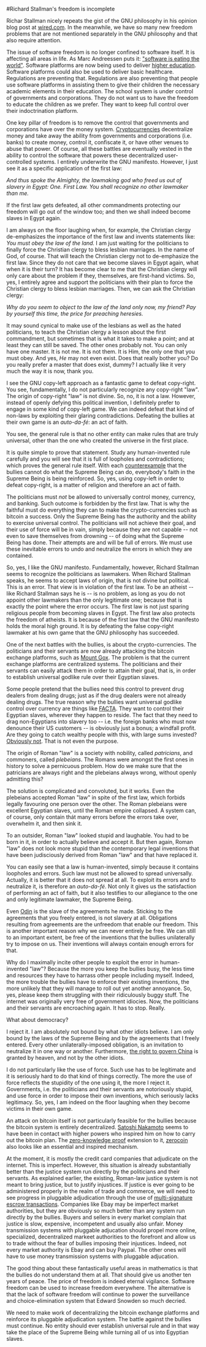 #Richard Stallman's freedom is incomplete

Richar Stallman nicely repeats the gist of the GNU philosophy in his opinion blog post at [wired.com](http://www.wired.com/opinion/2013/09/why-free-software-is-more-important-now-than-ever-before). In the meanwhile, we have so many new freedom problems that are not mentioned separately in the GNU philosophy and that also require attention.

The issue of software freedom is no longer confined to software itself. It is affecting all areas in life. As Marc Andreessen puts it: ["software is eating the world"](http://online.wsj.com/article/SB10001424053111903480904576512250915629460.html). Software platforms are now being used to deliver [higher education](https://www.coursera.org). Software platforms could also be used to deliver basic healthcare. Regulations are preventing that. Regulations are also preventing that people use software platforms in assisting them to give their children the necessary academic elements in their education. The school system is under control of governments and corporations. They do not want us to have the freedom to educate the children as we prefer. They want to keep full control over their indoctrination platform.

One key pillar of freedom is to remove the control that governments and corporations have over the money system. [Cryptocurrencies](http://bitcoin.org) decentralize money and take away the ability from governments and corporations (i.e. banks) to create money, control it, confiscate it, or have other venues to abuse that power. Of course, all these battles are eventually vested in the ability to control the software that powers these decentralized user-controlled systems. I entirely underwrite the GNU manifesto. However, I just see it as a specific application of the first law:

_And thus spoke the Almighty, the lawmaking god who freed us out of slavery in Egypt: One. First Law. You shall recognize no other lawmaker than me._

If the first law gets defeated, all other commandments protecting our freedom will go out of the window too; and then we shall indeed become slaves in Egypt again.

I am always on the floor laughing when, for example, the Christian clergy de-emphasizes the importance of the first law and invents statements like: _You must obey the law of the land._ I am just waiting for the politicians to finally force the Christian clergy to bless lesbian marriages. In the name of God, of course. That will teach the Christian clergy not to de-emphasize the first law. Since they do not care that we become slaves in Egypt again, what when it is their turn? It has become clear to me that the Christian clergy will only care about the problem if they, themselves, are first-hand victims. So, yes, I entirely agree and support the politicians with their plan to force the Christian clergy to bless lesbian marriages. Then, we can ask the Christian clergy:

_Why do you seem to object to the law of the land only now, my friend? Pay by yourself this time, the price for preaching heresies._

It may sound cynical to make use of the lesbians as well as the hated politicians, to teach the Christian clergy a lesson about the first commandment, but sometimes that is what it takes to make a point; and at least they can still be saved. The other ones probably not. You can only have one master. It is not me. It is not them. It is Him, the only one that you must obey. And yes, _He_ may not even exist. Does that really bother you? Do you really prefer a master that does exist, dummy? I actually like it very much the way it is now, thank you.

I see the GNU copy-left approach as a fantastic game to defeat copy-right. You see, fundamentally, I do not particularly recognize any copy-right "law". The origin of copy-right "law" is not divine. So, no, it is not a law. However, instead of openly defying this political invention, I definitely prefer to engage in some kind of copy-left game. We can indeed defeat that kind of non-laws by exploiting their glaring contradictions. Defeating the bullies at their own game is an _auto-da-fé_: an act of faith.

You see, the general rule is that no other entity can make rules that are truly universal, other than the one who created the universe in the first place.

It is quite simple to prove that statement. Study any human-invented rule carefully and you will see that it is full of loopholes and contradictions; which proves the general rule itself. With each [counterexample](http://en.wikipedia.org/wiki/Counterexample) that the bullies cannot do what the Supreme Being can do, everybody's faith in the Supreme Being is being reinforced. So, yes, using copy-left in order to defeat copy-right, is a matter of religion and therefore an act of faith.

The politicians must _not_ be allowed to universally control money, currency, and banking. Such outcome is forbidden by the first law. That is why the faithful must do everything they can to make the crypto-currencies such as bitcoin a success. Only the Supreme Being has the authority and the ability to exercise universal control. The politicians will not achieve their goal, and their use of force will be in vain, simply because they are not capable -- not even to save themselves from drowning -- of doing what the Supreme Being has done. Their attempts are and will be full of errors. We must use these inevitable errors to undo and neutralize the errors in which they are contained.

So, yes, I like the GNU manifesto. Fundamentally, however, Richard Stallman seems to recognize the politicians as lawmakers. When Richard Stallman speaks, he seems to accept laws of origin, that is not divine but political. This is an error. That view is in violation of the first law. To be an atheist -- like Richard Stallman says he is -- is no problem, as long as you do not appoint other lawmakers than the only legitimate one; because that is exactly the point where the error occurs. The first law is not just sparing religious people from becoming slaves in Egypt. The first law also protects the freedom of atheists. It is because of the first law that the GNU manifesto holds the moral high ground. It is by defeating the false copy-right lawmaker at his own game that the GNU philosophy has succeeded.

One of the next battles with the bullies, is about the crypto-currencies. The politicians and their servants are now already attacking the bitcoin exchange platforms, such as [Mount Gox](https://www.mtgox.com). The problem is that the current exchange platforms are centralized systems. The politicians and their servants can easily attack them in order to attain their goal, that is, in order to establish universal godlike rule over their Egyptian slaves.

Some people pretend that the bullies need this control to prevent drug dealers from dealing drugs; just as if the drug dealers were not already dealing drugs. The true reason why the bullies want universal godlike control over currency are things like [FACTA](http://en.wikipedia.org/wiki/Foreign_Account_Tax_Compliance_Act). They want to control their Egyptian slaves, wherever they happen to reside. The fact that they need to drag non-Egyptians into slavery too -- i.e. the foreign banks who must now denounce their US customers -- is obviously just a bonus; a windfall profit. Are they going to catch wealthy people with this, with large sums invested? [Obviously not](http://en.wikipedia.org/wiki/Double_Irish_arrangement). That is not even the purpose.

The origin of Roman "law" is a society with nobility, called _patricians_, and commoners, called _plebeians_. The Romans were amongst the first ones in history to solve a pernicuous problem. How do we make sure that the patricians are always right and the plebeians always wrong, without openly admitting this?

The solution is complicated and convoluted, but it works. Even the plebeians accepted Roman "law" in spite of the first law, which forbids legally favouring one person over the other. The Roman plebeians were excellent Egyptian slaves, until the Roman empire collapsed. A system can, of course, only contain thát many errors before the errors take over, overwhelm it, and then sink it.

To an outsider, Roman "law" looked stupid and laughable. You had to be born in it, in order to actually believe and accept it. But then again, Roman "law" does not look more stupid than the contemporary legal inventions that have been judisciously derived from Roman "law" and that have replaced it.

You can easily see that a law is human-invented, simply because it contains loopholes and errors. Such law must not be allowed to spread universally. Actually, it is better that it does not spread at all. To exploit its errors and to neutralize it, is therefore an _auto-da-fé_. Not only it gives us the satisfaction of performing an act of faith, but it also testifies to our allegiance to the one and only legitimate lawmaker, the Supreme Being.

Even [Odin](http://en.wikipedia.org/wiki/Odin) is the slave of the agreements he made. Sticking to the agreements that you freely entered, is not slavery at all. Obligations resulting from agreements are the unfreedom that enable our freedom. This is another important reason why we can never entirely be free. We can still to an important extent, be free of the inventions that the bullies unilaterally try to impose on us. Their inventions will always contain enough errors for that.

Why do I maximally incite other people to exploit the error in human-invented "law"? Because the more you keep the bullies busy, the less time and resources they have to harrass other people including myself. Indeed, the more trouble the bullies have to enforce their existing inventions, the more unlikely that they will manage to roll out yet another annoyance. So, yes, please keep them struggling with their ridiculously buggy stuff. The internet was originally very free of government idiocies. Now, the politicians and their servants are encroaching again. It has to stop. Really.

What about democracy? 

I reject it. I am absolutely not bound by what other idiots believe. I am only bound by the laws of the Supreme Being and by the agreements that I freely entered. Every other unilaterally-imposed obligation, is an invitation to neutralize it in one way or another. Furthermore, [the right to govern China](http://en.wikipedia.org/wiki/Mandate_of_Heaven) is granted by heaven, and not by the other idiots.

I do not particularly like the use of force. Such use has to be legitimate and it is seriously hard to do that kind of things correctly. The more the use of force reflects the stupidity of the one using it, the more I reject it. Governments, i.e. the politicians and their servants are notoriously stupid, and use force in order to impose their own inventions, which seriously lacks legitimacy. So, yes, I am indeed on the floor laughing when they become victims in their own game.

An attack on bitcoin itself is not particularly feasible for the bullies because the bitcoin system is entirely decentralized. [Satoshi Nakamoto](http://bitcoin.org/bitcoin.pdf) seems to have been in contact with higher powers who inspired him on how to carry out the bitcoin plan. The [zero-knowledge proof](http://en.wikipedia.org/wiki/Zero-knowledge_proof) extension to it, [zerocoin](http://zerocoin.org) also looks like an essential and inspired mechanism.

At the moment, it is mostly the credit card companies that adjudicate on the internet. This is imperfect. However, this situation is already substantially better than the justice system run directly by the politicians and their servants. As explained earlier, the existing, Roman-law justice system is not meant to bring justice, but to justify injustices. If justice is ever going to be administered properly in the realm of trade and commerce, we will need to see progress in pluggable adjudication through the use of [multi-signature escrow transactions](http://www.reddit.com/r/Bitcoin/comments/pawlo/blockchaininfo_now_supports_mofn_multisignature/). Companies like Ebay may be imperfect market authorities, but they are obviously so much better than any system run directly by the bullies. Buyers and sellers in every market complain that justice is slow, expensive, incompetent and usually also unfair. Money transmission systems with pluggable adjucation should propel more online, specialized, decentralized markeet authorities to the forefront and allow us to trade without the fear of bullies imposing their injustices. Indeed, not every market authority is Ebay and can buy Paypal. The other ones will have to use money transmission systems with pluggable adjucation.

The good thing about these fantastically useful areas in mathematics is that the bullies do not understand them at all. That should give us another ten years of peace. The price of freedom is indeed eternal vigilance. Software freedom can be used to increase freedom everywhere. The alternative is that the lack of software freedom will continue to power the surveillance and choice-elimination system that Edward Snowden so much decried.

We need to make work of decentralizing the bitcoin exchange platforms and reinforce its pluggable adjudication system. The battle against the bullies must continue. No entity should ever establish universal rule and in that way take the place of the Supreme Being while turning all of us into Egyptian slaves.

